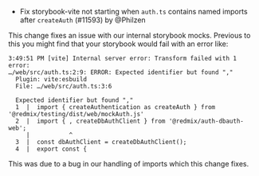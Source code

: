 - Fix storybook-vite not starting when `auth.ts` contains named imports after `createAuth` (#11593) by @Philzen

This change fixes an issue with our internal storybook mocks. Previous to this you might find that your storybook would fail with an error like:

```
3:49:51 PM [vite] Internal server error: Transform failed with 1 error:
…/web/src/auth.ts:2:9: ERROR: Expected identifier but found ","
  Plugin: vite:esbuild
  File: …/web/src/auth.ts:3:6

  Expected identifier but found ","
  1  |  import { createAuthentication as createAuth } from '@redmix/testing/dist/web/mockAuth.js'
  2  |  import { , createDbAuthClient } from '@redmix/auth-dbauth-web';
     |           ^
  3  |  const dbAuthClient = createDbAuthClient();
  4  |  export const {
```

This was due to a bug in our handling of imports which this change fixes.
